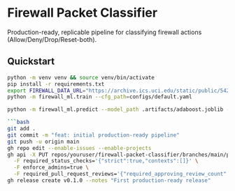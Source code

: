 # Firewall Packet Classifier

Production-ready, replicable pipeline for classifying firewall actions (Allow/Deny/Drop/Reset-both).

## Quickstart
```bash
python -m venv venv && source venv/bin/activate
pip install -r requirements.txt
export FIREWALL_DATA_URL="https://archive.ics.uci.edu/static/public/542/internet+firewall+data.zip"
python -m firewall_ml.train --cfg_path=configs/default.yaml

python -m firewall_ml.predict --model_path .artifacts/adaboost.joblib --input_csv samples/infer.csv --output_csv predictions.csv

```bash
git add .
git commit -m "feat: initial production-ready pipeline"
git push -u origin main
gh repo edit --enable-issues --enable-projects
gh api -X PUT repos/youruser/firewall-packet-classifier/branches/main/protection \
  -F required_status_checks='{"strict":true,"contexts":[]}' \
  -F enforce_admins=true \
  -F required_pull_request_reviews='{"required_approving_review_count":1}'
gh release create v0.1.0 --notes "First production-ready release"

